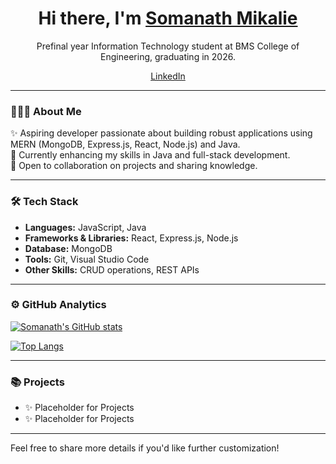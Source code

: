 <h1 align="center"> Hi there, I'm <a href="https://www.linkedin.com/in/somanath-mikalie/">Somanath Mikalie</a> </h1>

<!-- Profile Description -->
<p align="center">
  Prefinal year Information Technology student at BMS College of Engineering, graduating in 2026.
</p>

<!-- Placeholder for other links -->
<p align="center">
  <a href="https://www.linkedin.com/in/somanath-mikalie/">LinkedIn</a>
</p>

---

### 👨🏻‍💻 **About Me**
✨ Aspiring developer passionate about building robust applications using MERN (MongoDB, Express.js, React, Node.js) and Java.<br>
🌱 Currently enhancing my skills in Java and full-stack development.<br>
💬 Open to collaboration on projects and sharing knowledge.<br>

---

### 🛠 **Tech Stack**
- **Languages:** JavaScript, Java
- **Frameworks & Libraries:** React, Express.js, Node.js
- **Database:** MongoDB
- **Tools:** Git, Visual Studio Code
- **Other Skills:** CRUD operations, REST APIs

---

### ⚙️ **GitHub Analytics**
[![Somanath's GitHub stats](https://github-readme-stats.vercel.app/api?username=Somanath2314&show_icons=true&theme=radical)](https://github.com/Somanath2314)

[![Top Langs](https://github-readme-stats.vercel.app/api/top-langs/?username=Somanath2314&layout=compact)](https://github.com/Somanath2314)

---

### 📚 **Projects**
- ✨ Placeholder for Projects  
- ✨ Placeholder for Projects  

---

Feel free to share more details if you'd like further customization!
